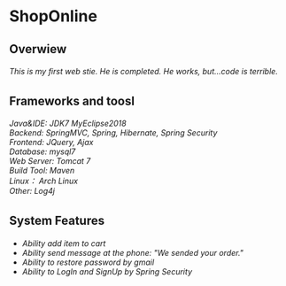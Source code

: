 # ShopOnline

<h2>Overwiew</h1>
<h6>This is my first web stie. He is completed. He works, but...code is terrible.<h6>

<h2>Frameworks and toosl</h1>

<h6>
    Java&IDE: JDK7 MyEclipse2018<br>
    Backend: SpringMVC, Spring, Hibernate, Spring Security<br>
    Frontend: JQuery, Ajax <br>
    Database: mysql7<br>
    Web Server: Tomcat 7<br>
    Build Tool: Maven<br>
    Linux： Arch Linux<br>
    Other: Log4j <br>
</h6>

<h2>System Features</h1>

<h6>
    <ul>
        <li>Ability add item to cart</li>
        <li>Ability send message at the phone: "We sended your order."</li>
        <li>Ability to restore password by gmail</li>
        <li>Ability to LogIn and SignUp by Spring Security</li>
    
    
   </ul>

</h6>

